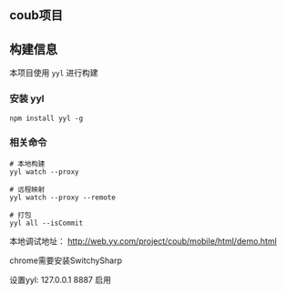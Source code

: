 ## coub项目 ##

## 构建信息
本项目使用 `yyl` 进行构建

### 安装 yyl
```
npm install yyl -g
```

### 相关命令
```
# 本地构建
yyl watch --proxy

# 远程映射
yyl watch --proxy --remote

# 打包
yyl all --isCommit
```

本地调试地址：
http://web.yy.com/project/coub/mobile/html/demo.html

chrome需要安装SwitchySharp

设置yyl:
127.0.0.1 8887 启用